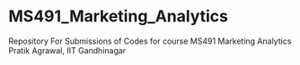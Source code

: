 # MS491_Marketing_Analytics
Repository For Submissions of Codes for course MS491 Marketing Analytics</br>
Pratik Agrawal, IIT Gandhinagar
